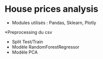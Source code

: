 # House prices analysis

* Modules utilisés : Pandas, Sklearn, Plotly

*Preprocessing du csv 
* Split Test/Train
* Modèle RandomForestRegressor
* Modèle PCA
